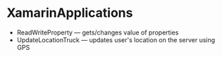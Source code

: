 # XamarinApplications
- ReadWriteProperty — gets/changes value of properties
- UpdateLocationTruck — updates user's location on the server using GPS
